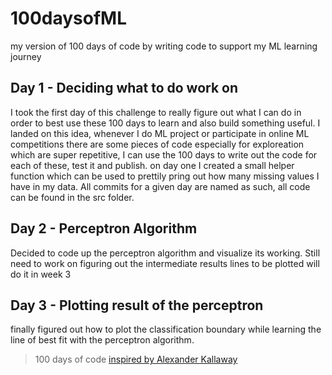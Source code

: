 # 100daysofML

my version of 100 days of code by writing code to support my ML learning journey

## Day 1 - Deciding what to do work on

I took the first day of this challenge to really figure out what I can do in order to best use these 100 days to learn and also build something useful. I landed on this idea, whenever I do ML project or participate in online ML competitions there are some pieces of code especially for exploreation which are super repetitive, I can use the 100 days to write out the code for each of these, test it and publish. on day one I created a small helper function which can be used to prettily pring out how many missing values I have in my data. All commits for a given day are named as such, all code can be found in the src folder.

## Day 2 - Perceptron Algorithm
Decided to code up the perceptron algorithm and visualize its working. Still need to work on figuring out the intermediate results lines to be plotted will do it in week 3

## Day 3 - Plotting result of the perceptron
finally figured out how to plot the classification boundary while learning the line of best fit with the perceptron algorithm.

> 100 days of code [inspired by Alexander Kallaway](http://100daysofcode.com/)
